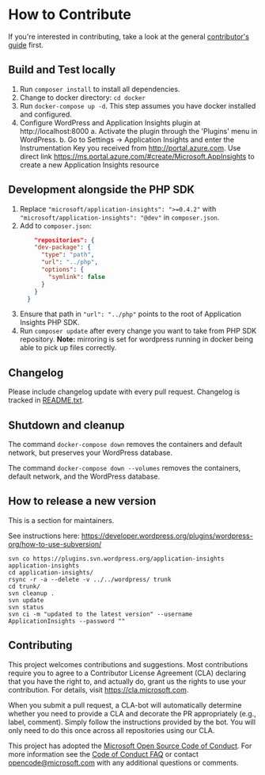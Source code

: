 # How to Contribute

If you're interested in contributing, take a look at the general [contributor's guide](https://github.com/Microsoft/ApplicationInsights-Home/blob/master/CONTRIBUTING.md) first.

## Build and Test locally

1. Run `composer install` to install all dependencies.
2. Change to docker directory: `cd docker`
3. Run `docker-compose up -d`. This step assumes you have docker installed and configured.
4. Configure WordPress and Application Insights plugin at http://localhost:8000
    a. Activate the plugin through the 'Plugins' menu in WordPress.
    b. Go to Settings -> Application Insights and enter the Instrumentation Key you received from http://portal.azure.com. Use direct link https://ms.portal.azure.com/#create/Microsoft.AppInsights to create a new Application Insights resource

## Development alongside the PHP SDK

1. Replace `"microsoft/application-insights": ">=0.4.2"` with `"microsoft/application-insights": "@dev"` in `composer.json`.
2. Add to `composer.json`:
    ``` json
        "repositories": {
        "dev-package": {
          "type": "path",
          "url": "../php",
          "options": {
            "symlink": false
          }
        }
      }
    ```
3. Ensure that path in `"url": "../php"` points to the root of Application Insights PHP SDK.
4. Run `composer update` after every change you want to take from PHP SDK repository.
    **Note:** mirroring is set for wordpress running in docker being able to pick up files correctly.

## Changelog

Please include changelog update with every pull request. Changelog is tracked in [README.txt](README.txt).

## Shutdown and cleanup

The command `docker-compose down` removes the containers and default network, but preserves your WordPress database.

The command `docker-compose down --volumes` removes the containers, default network, and the WordPress database.

## How to release a new version

This is a section for maintainers.

See instructions here: https://developer.wordpress.org/plugins/wordpress-org/how-to-use-subversion/

```
svn co https://plugins.svn.wordpress.org/application-insights application-insights
cd application-insights/
rsync -r -a --delete -v ../../wordpress/ trunk
cd trunk/
svn cleanup .
svn update
svn status
svn ci -m "updated to the latest version" --username ApplicationInsights --password ""
```

## Contributing

This project welcomes contributions and suggestions. Most contributions require you to
agree to a Contributor License Agreement (CLA) declaring that you have the right to,
and actually do, grant us the rights to use your contribution. For details, visit
https://cla.microsoft.com.

When you submit a pull request, a CLA-bot will automatically determine whether you need
to provide a CLA and decorate the PR appropriately (e.g., label, comment). Simply follow the
instructions provided by the bot. You will only need to do this once across all repositories using our CLA.

This project has adopted the [Microsoft Open Source Code of Conduct](https://opensource.microsoft.com/codeofconduct/).
For more information see the [Code of Conduct FAQ](https://opensource.microsoft.com/codeofconduct/faq/)
or contact [opencode@microsoft.com](mailto:opencode@microsoft.com) with any additional questions or comments.